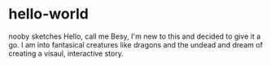 # hello-world
nooby sketches
Hello, call me Besy, I'm new to this and decided to give it a go.
I am into fantasical creatures like dragons and the undead and dream of creating a visaul, interactive story.
